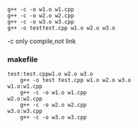 ```
g++ -c -o w1.o w1.cpp
g++ -c -o w2.o w2.cpp
g++ -c -o w3.o w3.cpp
g++ -o testtest.cpp w1.o w2.o w3.o
```
-c only compile,not link  
### makefile
```
test:test.cppw1.o w2.o w3.o
    g++ -o test test.cpp w1.o w2.o w3.o
w1.o:w1.cpp
    g++ -c -o w1.o w1.cpp
w2.o:w2.cpp
    g++ -c -o w2.o w2.cpp
w3.o:w3.cpp
    g++ -c -o w3.o w3.cpp
```

